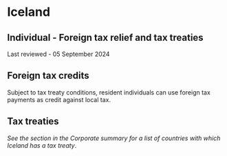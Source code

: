 # Iceland
## Individual - Foreign tax relief and tax treaties
Last reviewed - 05 September 2024
## Foreign tax credits
Subject to tax treaty conditions, resident individuals can use foreign tax payments as credit against local tax.
## Tax treaties
_See the section in the Corporate summary for a list of countries with which Iceland has a tax treaty_.

